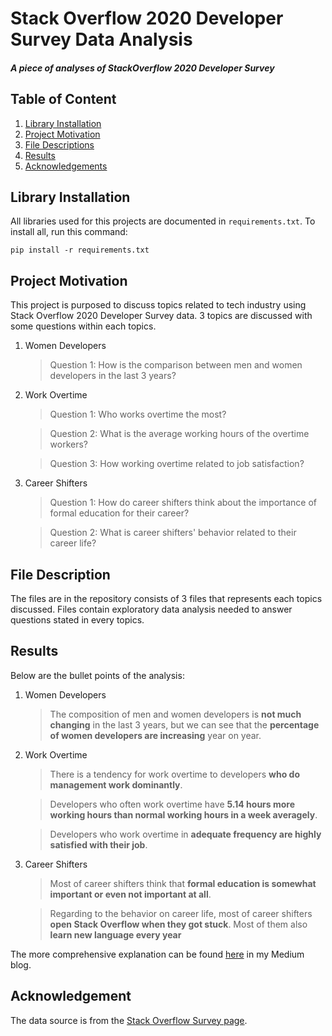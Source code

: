 # Stack Overflow 2020 Developer Survey Data Analysis 
##### A piece of analyses of StackOverflow 2020 Developer Survey

## Table of Content
1. [Library Installation](#installation)
2. [Project Motivation](#motivation)
3. [File Descriptions](#files)
4. [Results](#results)
5. [Acknowledgements](#acknowledgement)

## Library Installation <a name="installation"></a>
All libraries used for this projects are documented in `requirements.txt`. To install all, run this command:
```
pip install -r requirements.txt
```

## Project Motivation <a name="motivation"></a>
This project is purposed to discuss topics related to tech industry using Stack Overflow 2020 Developer Survey data. 3 topics are discussed with some questions within each topics.

1. Women Developers
    
    > Question 1: How is the comparison between men and women developers in the last 3 years?

2. Work Overtime

    > Question 1: Who works overtime the most?
    
    > Question 2: What is the average working hours of the overtime workers?
    
    > Question 3: How working overtime related to job satisfaction?

3. Career Shifters

    > Question 1: How do career shifters think about the importance of formal education for their career?

    > Question 2: What is career shifters' behavior related to their career life?

## File Description <a name="files"></a>
The files are in the repository consists of 3 files that represents each topics discussed. Files contain exploratory data analysis needed to answer questions stated in every topics.

## Results <a name="results"></a>
Below are the bullet points of the analysis:

1. Women Developers

    > The composition of men and women developers is **not much changing** in the last 3 years, but we can see that the **percentage of women developers are increasing** year on year.

2. Work Overtime

    > There is a tendency for work overtime to developers **who do management work dominantly**.

    > Developers who often work overtime have **5.14 hours more working hours than normal working hours in a week averagely**.

    > Developers who work overtime in **adequate frequency are highly satisfied with their job**.

3. Career Shifters

    > Most of career shifters think that **formal education is somewhat important or even not important at all**.

    > Regarding to the behavior on career life, most of career shifters **open Stack Overflow when they got stuck**. Most of them also **learn new language every year**

The more comprehensive explanation can be found [here]() 
in my Medium blog.

## Acknowledgement
The data source is from the [Stack Overflow Survey page](https://insights.stackoverflow.com/survey). 